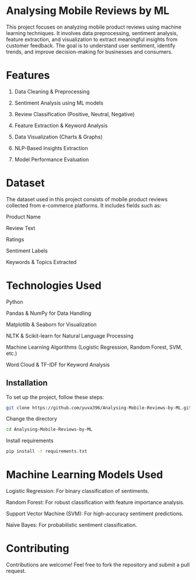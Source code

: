 # Analysing Mobile Reviews by ML

This project focuses on analyzing mobile product reviews using machine learning techniques. It involves data preprocessing, sentiment analysis, feature extraction, and visualization to extract meaningful insights from customer feedback. The goal is to understand user sentiment, identify trends, and improve decision-making for businesses and consumers.


# Features

1. Data Cleaning & Preprocessing

2. Sentiment Analysis using ML models

3. Review Classification (Positive, Neutral, Negative)

4. Feature Extraction & Keyword Analysis

5. Data Visualization (Charts & Graphs)

6. NLP-Based Insights Extraction

7. Model Performance Evaluation

# Dataset

The dataset used in this project consists of mobile product reviews collected from e-commerce platforms. It includes fields such as:

Product Name

Review Text

Ratings

Sentiment Labels

Keywords & Topics Extracted

# Technologies Used

Python 

Pandas & NumPy for Data Handling

Matplotlib & Seaborn for Visualization

NLTK & Scikit-learn for Natural Language Processing

Machine Learning Algorithms (Logistic Regression, Random Forest, SVM, etc.)

Word Cloud & TF-IDF for Keyword Analysis

## Installation
To set up the project, follow these steps:

```bash
git clone https://github.com/yuva396/Analysing-Mobile-Reviews-by-ML.git
```
Change the directory
```bash
cd Analysing-Mobile-Reviews-by-ML
```
Install requirements 
```bash
pip install -r requirements.txt
```
# Machine Learning Models Used
Logistic Regression: For binary classification of sentiments.

Random Forest: For robust classification with feature importance analysis.

Support Vector Machine (SVM): For high-accuracy sentiment predictions.

Naïve Bayes: For probabilistic sentiment classification.

# Contributing

Contributions are welcome! Feel free to fork the repository and submit a pull request.


